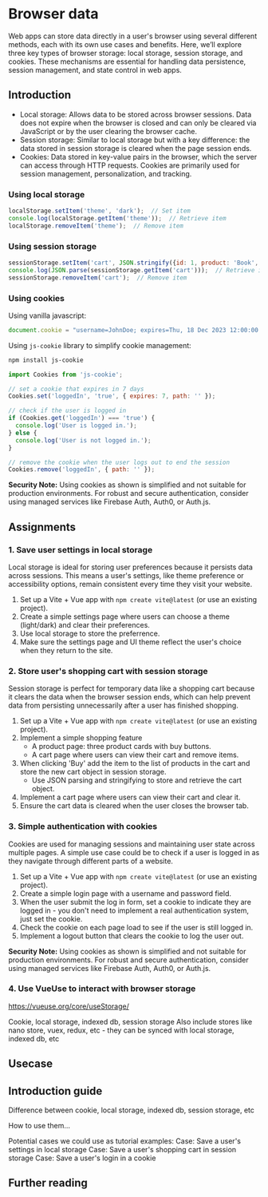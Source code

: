 # Browser data

Web apps can store data directly in a user's browser using several different methods, each with its own use cases and benefits. Here, we’ll explore three key types of browser storage: local storage, session storage, and cookies. These mechanisms are essential for handling data persistence, session management, and state control in web apps.

## Introduction

- Local storage: Allows data to be stored across browser sessions. Data does not expire when the browser is closed and can only be cleared via JavaScript or by the user clearing the browser cache.
- Session storage: Similar to local storage but with a key difference: the data stored in session storage is cleared when the page session ends.
- Cookies: Data stored in key-value pairs in the browser, which the server can access through HTTP requests. Cookies are primarily used for session management, personalization, and tracking.

### Using local storage

```javascript
localStorage.setItem('theme', 'dark');  // Set item
console.log(localStorage.getItem('theme'));  // Retrieve item
localStorage.removeItem('theme');  // Remove item
```

### Using session storage

```javascript
sessionStorage.setItem('cart', JSON.stringify({id: 1, product: 'Book', quantity: 3}));  // Set item
console.log(JSON.parse(sessionStorage.getItem('cart')));  // Retrieve item
sessionStorage.removeItem('cart');  // Remove item
```

### Using cookies

Using vanilla javascript:

```javascript
document.cookie = "username=JohnDoe; expires=Thu, 18 Dec 2023 12:00:00 UTC; path=/";  // Set cookie
```

Using `js-cookie` library to simplify cookie management:

```bash
npm install js-cookie
```

```javascript
import Cookies from 'js-cookie';

// set a cookie that expires in 7 days
Cookies.set('loggedIn', 'true', { expires: 7, path: '' });

// check if the user is logged in
if (Cookies.get('loggedIn') === 'true') {
  console.log('User is logged in.');
} else {
  console.log('User is not logged in.');
}

// remove the cookie when the user logs out to end the session
Cookies.remove('loggedIn', { path: '' });
```

**Security Note:** Using cookies as shown is simplified and not suitable for production environments. For robust and secure authentication, consider using managed services like Firebase Auth, Auth0, or Auth.js.

## Assignments

### 1. Save user settings in local storage

Local storage is ideal for storing user preferences because it persists data across sessions. This means a user's settings, like theme preference or accessibility options, remain consistent every time they visit your website.

1. Set up a Vite + Vue app with `npm create vite@latest` (or use an existing project).
2. Create a simple settings page where users can choose a theme (light/dark) and clear their preferences.
3. Use local storage to store the preferrence.
4. Make sure the settings page and UI theme reflect the user's choice when they return to the site.

### 2. Store user's shopping cart with session storage

Session storage is perfect for temporary data like a shopping cart because it clears the data when the browser session ends, which can help prevent data from persisting unnecessarily after a user has finished shopping.

1. Set up a Vite + Vue app with `npm create vite@latest` (or use an existing project).
2. Implement a simple shopping feature
    - A product page: three product cards with buy buttons.
    - A cart page where users can view their cart and remove items.
3. When clicking 'Buy' add the item to the list of products in the cart and store the new cart object in session storage.
    - Use JSON parsing and stringifying to store and retrieve the cart object.
4. Implement a cart page where users can view their cart and clear it.
5. Ensure the cart data is cleared when the user closes the browser tab.

### 3. Simple authentication with cookies

Cookies are used for managing sessions and maintaining user state across multiple pages. A simple use case could be to check if a user is logged in as they navigate through different parts of a website.

1. Set up a Vite + Vue app with `npm create vite@latest` (or use an existing project).
2. Create a simple login page with a username and password field.
3. When the user submit the log in form, set a cookie to indicate they are logged in - you don't need to implement a real authentication system, just set the cookie.
4. Check the cookie on each page load to see if the user is still logged in.
5. Implement a logout button that clears the cookie to log the user out.

**Security Note:** Using cookies as shown is simplified and not suitable for production environments. For robust and secure authentication, consider using managed services like Firebase Auth, Auth0, or Auth.js.

### 4. Use VueUse to interact with browser storage

https://vueuse.org/core/useStorage/


Cookie, local storage, indexed db, session storage 
Also include stores like nano store, vuex, redux, etc - they can be synced with local storage, indexed db, etc

## Usecase



## Introduction guide

Difference between cookie, local storage, indexed db, session storage, etc

How to use them...

Potential cases we could use as tutorial examples:
Case: Save a user's settings in local storage
Case: Save a user's shopping cart in session storage
Case: Save a user's login in a cookie

## Further reading